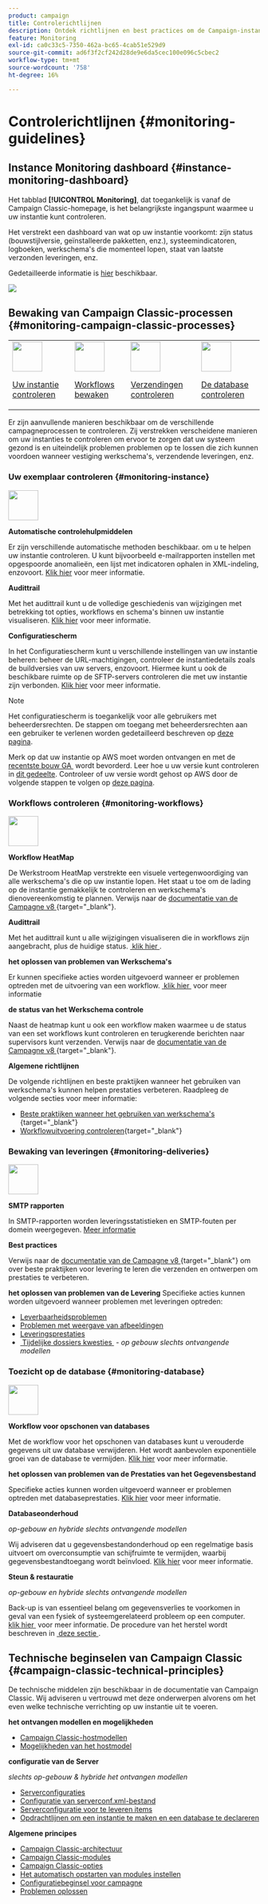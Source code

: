 ```yaml
---
product: campaign
title: Controlerichtlijnen
description: Ontdek richtlijnen en best practices om de Campaign-instantie en -processen te controleren
feature: Monitoring
exl-id: ca0c33c5-7350-462a-bc65-4cab51e529d9
source-git-commit: ad6f3f2cf242d28de9e6da5cec100e096c5cbec2
workflow-type: tm+mt
source-wordcount: '758'
ht-degree: 16%

---
```


# Controlerichtlijnen {#monitoring-guidelines}



## Instance Monitoring dashboard {#instance-monitoring-dashboard}

Het tabblad **[!UICONTROL Monitoring]**, dat toegankelijk is vanaf de Campaign Classic-homepage, is het belangrijkste ingangspunt waarmee u uw instantie kunt controleren.

Het verstrekt een dashboard van wat op uw instantie voorkomt: zijn status (bouwstijlversie, geïnstalleerde pakketten, enz.), systeemindicatoren, logboeken, werkschema&#39;s die momenteel lopen, staat van laatste verzonden leveringen, enz.

Gedetailleerde informatie is [hier](../../production/using/monitoring-processes.md) beschikbaar.

![](assets/monitoring_tab.png)

## Bewaking van Campaign Classic-processen {#monitoring-campaign-classic-processes}

<table>
<tr><td><img src="assets/do-not-localize/icon_system.svg" width="60px"><p><a href="#monitoring-instance">Uw instantie controleren</a></p></td>
<td><img src="assets/do-not-localize/icon_workflows.svg" width="60px"><p><a href="#monitoring-workflows">Workflows bewaken</a></p></td>
<td><img src="assets/do-not-localize/icon_send.svg" width="60px"><p><a href="#monitoring-deliveries">Verzendingen controleren</a></p></td>
<td><img src="assets/do-not-localize/icon_database.svg" width="60px"><p><a href="#monitoring-database">De database controleren</a></p></td></tr>
</table>

Er zijn aanvullende manieren beschikbaar om de verschillende campagneprocessen te controleren. Zij verstrekken verscheidene manieren om uw instanties te controleren om ervoor te zorgen dat uw systeem gezond is en uiteindelijk problemen problemen op te lossen die zich kunnen voordoen wanneer vestiging werkschema&#39;s, verzendende leveringen, enz.

### Uw exemplaar controleren {#monitoring-instance}

<img src="assets/do-not-localize/icon_system.svg" width="60px">

**Automatische controlehulpmiddelen**

Er zijn verschillende automatische methoden beschikbaar. om u te helpen uw instantie controleren. U kunt bijvoorbeeld e-mailrapporten instellen met opgespoorde anomalieën, een lijst met indicatoren ophalen in XML-indeling, enzovoort. [Klik hier](../../production/using/monitoring-processes.md#automatic-monitoring) voor meer informatie.

**Audittrail**

Met het audittrail kunt u de volledige geschiedenis van wijzigingen met betrekking tot opties, workflows en schema&#39;s binnen uw instantie visualiseren. [Klik hier](../../production/using/audit-trail.md) voor meer informatie.

**Configuratiescherm**

In het Configuratiescherm kunt u verschillende instellingen van uw instantie beheren: beheer de URL-machtigingen, controleer de instantiedetails zoals de buildversies van uw servers, enzovoort. Hiermee kunt u ook de beschikbare ruimte op de SFTP-servers controleren die met uw instantie zijn verbonden. [Klik hier](https://experienceleague.adobe.com/docs/control-panel/using/control-panel-home.html?lang=nl) voor meer informatie.

>[!NOTE]
>
>Het configuratiescherm is toegankelijk voor alle gebruikers met beheerdersrechten. De stappen om toegang met beheerdersrechten aan een gebruiker te verlenen worden gedetailleerd beschreven op [deze pagina](https://experienceleague.adobe.com/docs/control-panel/using/discover-control-panel/managing-permissions.html?lang=nl#discover-control-panel).
>
>Merk op dat uw instantie op AWS moet worden ontvangen en met de [&#x200B; recentste bouw GA &#x200B;](../../rn/using/rn-overview.md) wordt bevorderd. Leer hoe u uw versie kunt controleren in [dit gedeelte](../../platform/using/launching-adobe-campaign.md#getting-your-campaign-version). Controleer of uw versie wordt gehost op AWS door de volgende stappen te volgen op [deze pagina](https://experienceleague.adobe.com/docs/control-panel/using/faq.html?lang=nl).

### Workflows controleren {#monitoring-workflows}

<img src="assets/do-not-localize/icon_workflows.svg" width="60px">

**Workflow HeatMap**

De Werkstroom HeatMap verstrekte een visuele vertegenwoordiging van alle werkschema&#39;s die op uw instantie lopen. Het staat u toe om de lading op de instantie gemakkelijk te controleren en werkschema&#39;s dienovereenkomstig te plannen. Verwijs naar de [&#x200B; documentatie van de Campagne v8 &#x200B;](https://experienceleague.adobe.com/docs/campaign/automation/workflows/monitoring-workflows/heatmap.html?lang=nl-NL){target="_blank"}.

**Audittrail**

Met het audittrail kunt u alle wijzigingen visualiseren die in workflows zijn aangebracht, plus de huidige status. [&#x200B; klik hier &#x200B;](../../production/using/audit-trail.md).

**het oplossen van problemen van Werkschema&#39;s**

Er kunnen specifieke acties worden uitgevoerd wanneer er problemen optreden met de uitvoering van een workflow. [&#x200B; klik hier &#x200B;](../../production/using/workflow-execution.md) voor meer informatie

**de status van het Werkschema controle**

Naast de heatmap kunt u ook een workflow maken waarmee u de status van een set workflows kunt controleren en terugkerende berichten naar supervisors kunt verzenden. Verwijs naar de [&#x200B; documentatie van de Campagne v8 &#x200B;](https://experienceleague.adobe.com/docs/campaign/automation/workflows/use-cases/monitoring/workflow-supervision.html?lang=nl-NL){target="_blank"}.

**Algemene richtlijnen**

De volgende richtlijnen en beste praktijken wanneer het gebruiken van werkschema&#39;s kunnen helpen prestaties verbeteren. Raadpleeg de volgende secties voor meer informatie:
* [&#x200B; Beste praktijken wanneer het gebruiken van werkschema&#39;s &#x200B;](https://experienceleague.adobe.com/docs/campaign/automation/workflows/introduction/workflow-best-practices.html?lang=nl-NL){target="_blank"}
* [Workflowuitvoering controleren](https://experienceleague.adobe.com/docs/campaign/automation/workflows/monitoring-workflows/monitor-workflow-execution.html?lang=nl-NL){target="_blank"}

### Bewaking van leveringen {#monitoring-deliveries}

<img src="assets/do-not-localize/icon_send.svg" width="60px">

**SMTP rapporten**

In SMTP-rapporten worden leveringsstatistieken en SMTP-fouten per domein weergegeven. [Meer informatie](../../production/using/monitoring-processes.md)

**Best practices**

Verwijs naar de [&#x200B; documentatie van de Campagne v8 &#x200B;](https://experienceleague.adobe.com/docs/campaign/campaign-v8/send/delivery-best-practices.html?lang=nl-NL){target="_blank"} om over beste praktijken voor levering te leren die verzenden en ontwerpen om prestaties te verbeteren.

**het oplossen van problemen van de Levering**
Specifieke acties kunnen worden uitgevoerd wanneer problemen met leveringen optreden:
* [Leverbaarheidsproblemen](../../production/using/performance-and-throughput-issues.md#deliverability_issues)
* [Problemen met weergave van afbeeldingen](../../production/using/image-display-issues.md)
* [Leveringsprestaties](../../delivery/using/delivery-performances.md)
* [&#x200B; Tijdelijke dossiers kwesties &#x200B;](../../production/using/temporary-files.md) - *op gebouw slechts ontvangende modellen*

### Toezicht op de database {#monitoring-database}

<img src="assets/do-not-localize/icon_database.svg" width="60px">

**Workflow voor opschonen van databases**

Met de workflow voor het opschonen van databases kunt u verouderde gegevens uit uw database verwijderen. Het wordt aanbevolen exponentiële groei van de database te vermijden. [Klik hier](../../production/using/database-cleanup-workflow.md) voor meer informatie.

**het oplossen van problemen van de Prestaties van het Gegevensbestand**

Specifieke acties kunnen worden uitgevoerd wanneer er problemen optreden met databaseprestaties. [Klik hier](../../production/using/database-performances.md) voor meer informatie.

**Databaseonderhoud**

*op-gebouw en hybride slechts ontvangende modellen*

Wij adviseren dat u gegevensbestandonderhoud op een regelmatige basis uitvoert om overconsumptie van schijfruimte te vermijden, waarbij gegevensbestandtoegang wordt beïnvloed. [Klik hier](../../production/using/recommendations.md) voor meer informatie.

**Steun &amp; restauratie**

*op-gebouw en hybride slechts ontvangende modellen*

Back-up is van essentieel belang om gegevensverlies te voorkomen in geval van een fysiek of systeemgerelateerd probleem op een computer. [&#x200B; klik hier &#x200B;](../../production/using/backup.md) voor meer informatie. De procedure van het herstel wordt beschreven in [&#x200B; deze sectie &#x200B;](../../production/using/restoration.md).

## Technische beginselen van Campaign Classic {#campaign-classic-technical-principles}

De technische middelen zijn beschikbaar in de documentatie van Campaign Classic. Wij adviseren u vertrouwd met deze onderwerpen alvorens om het even welke technische verrichting op uw instantie uit te voeren.

**het ontvangen modellen en mogelijkheden**

* [Campaign Classic-hostmodellen](../../installation/using/hosting-models.md)
* [Mogelijkheden van het hostmodel](../../installation/using/capability-matrix.md)

**configuratie van de Server**

*slechts op-gebouw &amp; hybride het ontvangen modellen*

* [Serverconfiguraties](../../installation/using/configuring-campaign-server.md)
* [Configuratie van serverconf.xml-bestand](../../installation/using/the-server-configuration-file.md)
* [Serverconfiguratie voor te leveren items](../../installation/using/email-deliverability.md)
* [Opdrachtlijnen om een instantie te maken en een database te declareren](../../installation/using/command-lines.md)

**Algemene principes**

* [Campaign Classic-architectuur](../../production/using/general-architecture.md)
* [Campaign Classic-modules](../../production/using/operating-principle.md)
* [Campaign Classic-opties](../../installation/using/configuring-campaign-options.md)
* [Het automatisch opstarten van modules instellen](../../production/using/administration.md)
* [Configuratiebeginsel voor campagne](../../production/using/configuration-principle.md)
* [Problemen oplossen](../../production/using/performance-and-throughput-issues.md)
